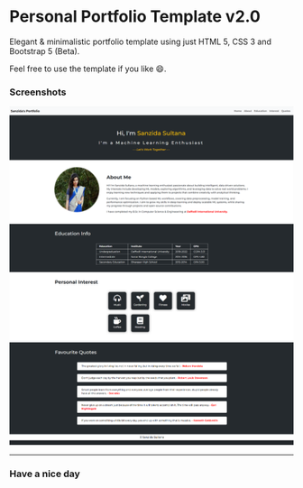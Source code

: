 # Personal Portfolio Template v2.0

Elegant &amp; minimalistic portfolio template using just HTML 5, CSS 3 and Bootstrap 5 (Beta).

Feel free to use the template if you like :smile:.

### Screenshots

![Screenshot 1](https://raw.githubusercontent.com/SanzidaRitu/portfolio-template-v2.0/main/screenshots/SS1.png)
![Screenshot 2](https://raw.githubusercontent.com/SanzidaRitu/portfolio-template-v2.0/main/screenshots/SS2.png)
![Screenshot 3](https://raw.githubusercontent.com/SanzidaRitu/portfolio-template-v2.0/main/screenshots/SS3.png)

---

### Have a nice day
